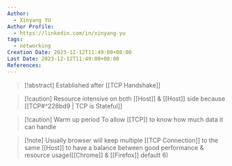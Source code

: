 ```yaml
---
Author:
  - Xinyang YU
Author Profile:
  - https://linkedin.com/in/xinyang-yu
tags:
  - networking
Creation Date: 2023-12-12T11:49:00+08:00
Last Date: 2023-12-12T11:49:00+08:00
References:
---
```

>[!abstract] Established after [[TCP Handshake]]

>[!caution] Resource intensive on both [[Host]] & [[Host]] side because [[TCP#^228bd9 | TCP is Stateful]]

>[!caution] Warm up period
>To allow [[TCP]] to know how much data it can handle

>[!note] Usually browser will keep multiple [[TCP Connection]] to the same [[Host]] to have a balance between good performance & resource usage([[Chrome]] & [[Firefox]] default 6)